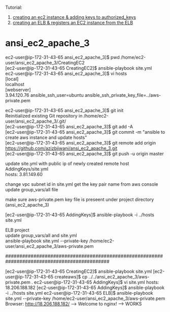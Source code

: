 Tutorial:
1. [creating an ec2 instance & adding keys to authorized_keys](http://www.bogotobogo.com/DevOps/Ansible/Ansible-aws-creating-ec2-instance.php)
2. [creating an ELB & registers an EC2 instance from the ELB](http://www.bogotobogo.com/DevOps/Ansible/Ansible-aws-creating-elb-and-register-ec2-instance.php)
# ansi_ec2_apache_3

ec2-user@ip-172-31-43-65 ansi_ec2_apache_3]$ pwd
/home/ec2-user/ansi_ec2_apache_3/CreatingEC2    
[ec2-user@ip-172-31-43-65 CreatingEC2]$ ansible-playbook site.yml  
ec2-user@ip-172-31-43-65 ansi_ec2_apache_3]$ vi hosts  
[local]  
localhost  
[webserver]  
3.94.120.76 ansible_ssh_user=ubuntu ansible_ssh_private_key_file=../aws-private.pem  
  
ec2-user@ip-172-31-43-65 ansi_ec2_apache_3]$ git init  
Reinitialized existing Git repository in /home/ec2-user/ansi_ec2_apache_3/.git/  
[ec2-user@ip-172-31-43-65 ansi_ec2_apache_3]$ git add -A  
[ec2-user@ip-172-31-43-65 ansi_ec2_apache_3]$ git commit -m "ansible to create aws instance and update hosts"  
[ec2-user@ip-172-31-43-65 ansi_ec2_apache_3]$ git remote add origin https://github.com/azizbjiwani/ansi_ec2_apache_3.git  
[ec2-user@ip-172-31-43-65 ansi_ec2_apache_3]$ git push -u origin master  

  
update site.yml with public ip of newly created remote host   
AddingKeys/site.yml      
  hosts: 3.81.149.60   

change vpc subnet id in site.yml
get the key pair name from aws console   
update group_vars/all file

  
make sure aws-private.pem key file is preseent under project directory (ansi_ec2_apache_3)   
  
[ec2-user@ip-172-31-43-65 AddingKeys]$ ansible-playbook -i ../hosts site.yml  
  
ELB project  
update group_vars/all and site.yml  
ansible-playbook site.yml  --private-key /home/ec2-user/ansi_ec2_apache_3/aws-private.pem  

#############################################################################################    
  
[ec2-user@ip-172-31-43-65 CreatingEC2]$ ansible-playbook site.yml
[ec2-user@ip-172-31-43-65 createaws]$ cp ../../ansi_ec2_apache_3/aws-private.pem .
ec2-user@ip-172-31-43-65 AddingKeys]$ vi site.yml
hosts: 18.206.188.182
[ec2-user@ip-172-31-43-65 AddingKeys]$ ansible-playbook -i ../hosts site.yml
ec2-user@ip-172-31-43-65 ELB]$ ansible-playbook site.yml --private-key /home/ec2-user/ansi_ec2_apache_3/aws-private.pem
Browser: http://18.206.188.182/ --> Welcome to nginx! --> WORKS  
  

 




